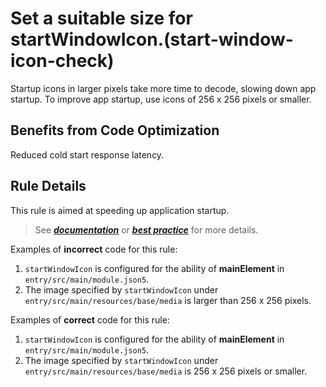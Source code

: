# Set a suitable size for startWindowIcon.(start-window-icon-check)

Startup icons in larger pixels take more time to decode, slowing down app startup. To improve app startup, use icons of 256 x 256 pixels or smaller.

## Benefits from Code Optimization
Reduced cold start response latency.

## Rule Details
This rule is aimed at speeding ​​up application startup.
>See [***documentation***](https://developer.huawei.com/consumer/{{region}}/doc/harmonyos-guides-{{apiVersion}}/ide-start-window-icon-check-{{apiVersion}}) or [***best practice***](https://developer.huawei.com/consumer/cn/doc/best-practices-V5/bpta-application-cold-start-optimization-V5#section5953164714132) for more details.

Examples of **incorrect** code for this rule:

1. `startWindowIcon` is configured for the ability of **mainElement** in `entry/src/main/module.json5`.
2. The image specified by `startWindowIcon` under `entry/src/main/resources/base/media` is larger than 256 x 256 pixels.

Examples of **correct** code for this rule:

1. `startWindowIcon` is configured for the ability of **mainElement** in `entry/src/main/module.json5`.
2. The image specified by `startWindowIcon` under `entry/src/main/resources/base/media` is 256 x 256 pixels or smaller.
